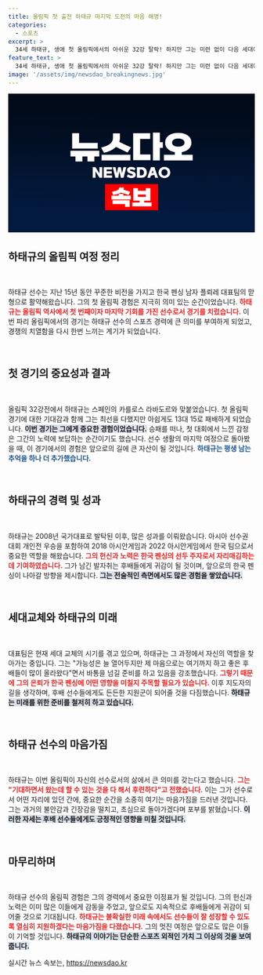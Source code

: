 ```yaml
---
title: 올림픽 첫 출전 하태규 마지막 도전의 마음 해명!
categories:
  - 스포츠
excerpt: >
  34세 하태규, 생애 첫 올림픽에서의 아쉬운 32강 탈락! 하지만 그는 미련 없이 다음 세대에 바통을 넘기려는 진정한 스포츠맨으로서의 남다른 소회를 밝혔습니다. 그가 전하는 마지막 이야기, 궁금하지 않으세요?
feature_text: >
  34세 하태규, 생애 첫 올림픽에서의 아쉬운 32강 탈락! 하지만 그는 미련 없이 다음 세대에 바통을 넘기려는 진정한 스포츠맨으로서의 남다른 소회를 밝혔습니다. 그가 전하는 마지막 이야기, 궁금하지 않으세요?
image: '/assets/img/newsdao_breakingnews.jpg'
---
```


<p><img src="/assets/img/newsdao_breakingnews.jpg" alt="koreaapp 속보" /></p>

<h2 data-ke-size="size26">하태규의 올림픽 여정 정리</h2>

<p data-ke-size="size16">&nbsp;</p> 

<p>하태규 선수는 지난 15년 동안 꾸준한 비전을 가지고 한국 펜싱 남자 플뢰레 대표팀의 맏형으로 활약해왔습니다. 그의 첫 올림픽 경험은 지극히 의미 있는 순간이었습니다. <b><span style="color: #ee2323;">하태규는 올림픽 역사에서 첫 번째이자 마지막 기회를 가진 선수로서 경기를 치렀습니다.</span></b> 이번 파리 올림픽에서의 경기는 하태규 선수의 스포츠 경력에 큰 의미를 부여하게 되었고, 경쟁의 치열함을 다시 한번 느끼는 계기가 되었습니다. </p>

<p data-ke-size="size16">&nbsp;</p> 

<h2 data-ke-size="size26">첫 경기의 중요성과 결과</h2>

<p data-ke-size="size16">&nbsp;</p> 

<p>올림픽 32강전에서 하태규는 스페인의 카를로스 라바도르와 맞붙었습니다. 첫 올림픽 경기에 대한 기대감과 함께 그는 최선을 다했지만 아쉽게도 13대 15로 패배하게 되었습니다. <b><span style="background-color: #21538527;">이번 경기는 그에게 중요한 경험이었습니다.</span></b> 승패를 떠나, 첫 대회에서 느낀 감정은 그간의 노력에 보답하는 순간이기도 했습니다. 선수 생활의 마지막 여정으로 돌아봤을 때, 이 경기에서의 경험은 앞으로의 길에 큰 자산이 될 것입니다. <b><span style="color: #1a5490;">하태규는 평생 남는 추억을 하나 더 추가했습니다.</span></b></p>

<p data-ke-size="size16">&nbsp;</p> 

<h2 data-ke-size="size26">하태규의 경력 및 성과</h2>

<p data-ke-size="size16">&nbsp;</p> 

<p>하태규는 2008년 국가대표로 발탁된 이후, 많은 성과를 이뤄왔습니다. 아시아 선수권 대회 개인전 우승을 포함하여 2018 아시안게임과 2022 아시안게임에서 한국 팀으로서 중요한 역할을 해왔습니다. <b><span style="color: #ee2323;">그의 헌신과 노력은 한국 펜싱의 선두 주자로서 자리매김하는 데 기여하였습니다.</span></b> 그가 남긴 발자취는 후배들에게 귀감이 될 것이며, 앞으로의 한국 펜싱이 나아갈 방향을 제시합니다. <b><span style="background-color: #21538527;">그는 전술적인 측면에서도 많은 경험을 쌓았습니다.</span></b></p>

<p data-ke-size="size16">&nbsp;</p>

<h2 data-ke-size="size26">세대교체와 하태규의 미래</h2>

<p data-ke-size="size16">&nbsp;</p> 

<p>대표팀은 현재 세대 교체의 시기를 겪고 있으며, 하태규는 그 과정에서 자신의 역할을 찾아가는 중입니다. 그는 "가능성은 늘 열어두지만 제 마음으로는 여기까지 하고 좋은 후배들이 많이 올라왔다"면서 바통을 넘길 준비를 하고 있음을 강조했습니다. <b><span style="color: #ee2323;">그렇기 때문에 그의 은퇴가 한국 펜싱에 어떤 영향을 미칠지 주목할 필요가 있습니다.</span></b> 이후 지도자의 길을 생각하며, 후배 선수들에게도 든든한 지원군이 되어줄 것을 다짐했습니다. <b><span style="background-color: #21538527;">하태규는 미래를 위한 준비를 철저히 하고 있습니다.</span></b></p>

<p data-ke-size="size16">&nbsp;</p>

<h2 data-ke-size="size26">하태규 선수의 마음가짐</h2>

<p data-ke-size="size16">&nbsp;</p> 

<p>하태규는 이번 올림픽이 자신의 선수로서의 삶에서 큰 의미를 갖는다고 했습니다. <b><span style="color: #ee2323;">그는 "기대하면서 왔는데 할 수 있는 것을 다 해서 후련하다"고 전했습니다.</span></b> 이는 그가 선수로서 어떤 자리에 있던 간에, 중요한 순간을 소중히 여기는 마음가짐을 드러낸 것입니다. 그는 과거의 불안감과 긴장감을 떨치고, 초심으로 돌아가겠다며 포부를 밝혔습니다. <b><span style="background-color: #21538527;">이러한 자세는 후배 선수들에게도 긍정적인 영향을 미칠 것입니다.</span></b></p>

<p data-ke-size="size16">&nbsp;</p>

<h2 data-ke-size="size26">마무리하며</h2>

<p data-ke-size="size16">&nbsp;</p> 

<p>하태규 선수의 올림픽 경험은 그의 경력에서 중요한 이정표가 될 것입니다. 그의 헌신과 노력은 이미 많은 이들에게 감동을 주었고, 앞으로도 지속적으로 후배들에게 귀감이 되어줄 것으로 기대됩니다. <b><span style="color: #ee2323;">하태규는 불확실한 미래 속에서도 선수들이 잘 성장할 수 있도록 열심히 지원하겠다는 마음가짐을 다졌습니다.</span></b> 그의 멋진 여정은 앞으로도 많은 이들이 기억할 것입니다. <b><span style="background-color: #21538527;">하태규의 이야기는 단순한 스포츠 외적인 가치 그 이상의 것을 보여줍니다.</span></b></p>
실시간 뉴스 속보는, <a href="https://newsdao.kr" rel="dofollow">https://newsdao.kr</a>


